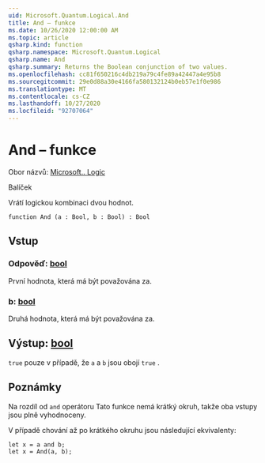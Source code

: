 ```yaml
---
uid: Microsoft.Quantum.Logical.And
title: And – funkce
ms.date: 10/26/2020 12:00:00 AM
ms.topic: article
qsharp.kind: function
qsharp.namespace: Microsoft.Quantum.Logical
qsharp.name: And
qsharp.summary: Returns the Boolean conjunction of two values.
ms.openlocfilehash: cc81f650216c4db219a79c4fe89a42447a4e95b8
ms.sourcegitcommit: 29e0d88a30e4166fa580132124b0eb57e1f0e986
ms.translationtype: MT
ms.contentlocale: cs-CZ
ms.lasthandoff: 10/27/2020
ms.locfileid: "92707064"
---
```

# <a name="and-function"></a>And – funkce

Obor názvů: [Microsoft.. Logic](xref:Microsoft.Quantum.Logical)

Balíček [](https://nuget.org/packages/)


Vrátí logickou kombinaci dvou hodnot.

```qsharp
function And (a : Bool, b : Bool) : Bool
```


## <a name="input"></a>Vstup

### <a name="a--bool"></a>Odpověď: [bool](xref:microsoft.quantum.lang-ref.bool)

První hodnota, která má být považována za.


### <a name="b--bool"></a>b: [bool](xref:microsoft.quantum.lang-ref.bool)

Druhá hodnota, která má být považována za.



## <a name="output--bool"></a>Výstup: [bool](xref:microsoft.quantum.lang-ref.bool)

`true` pouze v případě, že `a` a `b` jsou obojí `true` .

## <a name="remarks"></a>Poznámky

Na rozdíl od `and` operátoru Tato funkce nemá krátký okruh, takže oba vstupy jsou plně vyhodnoceny.

V případě chování až po krátkého okruhu jsou následující ekvivalenty:

```Q#
let x = a and b;
let x = And(a, b);
```